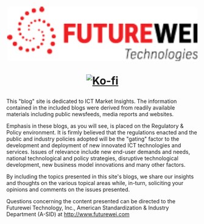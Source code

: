 <h1 align="center">
  <br>
  <img src="/images/Futurewei-logo2.png" alt="MIR" width="500"/>
  <br>
  <p align="center">
  <a href="https://ko-fi.com/Y8Y2QC9Y"><img src="https://www.ko-fi.com/img/githubbutton_sm.svg" alt="Ko-fi" width="200"/></a>
  </p>
</h1>

This "blog" site is dedicated to ICT Market Insights. The information contained in the included blogs were derived from readily available materials including public newsfeeds, media reports and websites.

Emphasis in these blogs, as you will see, is placed on the Regulatory & Policy environment. It is firmly believed that the regulations enacted and the public and industry policies adopted will be the "gating" factor to the development and deployment of new innovated ICT technologies and services. Issues of relevance include new end-user demands and needs, national technological and policy strategies, disruptive technological development, new business model innovations and many other factors.  

By including the topics presented in this site's blogs, we share our insights and thoughts on the various topical areas while, in-turn, soliciting your opinions and comments on the issues presented. 

Questions concerning the content presented can be directed to the Futurewei Technology, Inc., American Standardization & Industry Department (A-SID) at http://www.futurewei.com  
